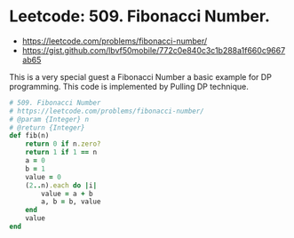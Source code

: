 # Leetcode: 509. Fibonacci Number.

- https://leetcode.com/problems/fibonacci-number/
- https://gist.github.com/lbvf50mobile/772c0e840c3c1b288a1f660c9667ab65

This is a very special guest a Fibonacci Number a basic example for DP programming. This code is implemented by Pulling DP technique.

```Ruby
# 509. Fibonacci Number
# https://leetcode.com/problems/fibonacci-number/
# @param {Integer} n
# @return {Integer}
def fib(n)
    return 0 if n.zero?
    return 1 if 1 == n
    a = 0
    b = 1
    value = 0
    (2..n).each do |i|
        value = a + b
        a, b = b, value
    end
    value 
end
```